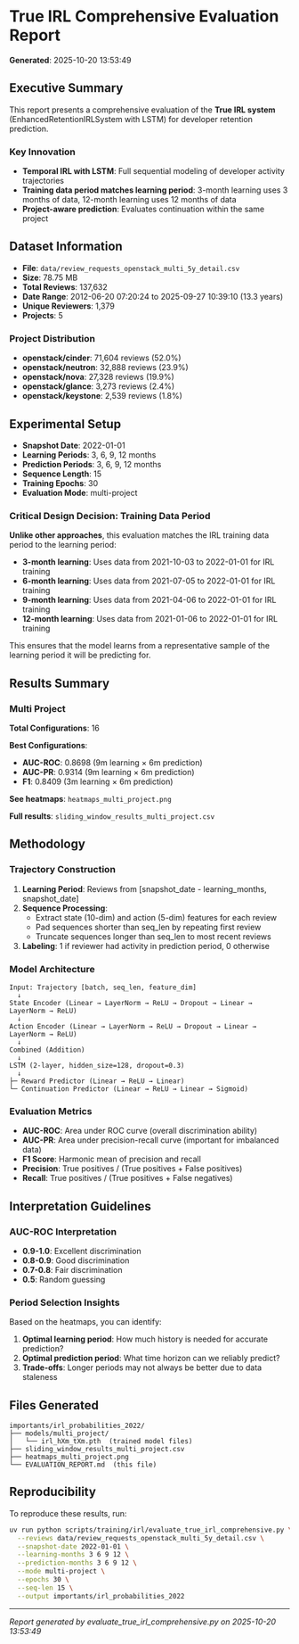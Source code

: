 # True IRL Comprehensive Evaluation Report

**Generated**: 2025-10-20 13:53:49

## Executive Summary

This report presents a comprehensive evaluation of the **True IRL system** (EnhancedRetentionIRLSystem with LSTM) for developer retention prediction.

### Key Innovation

- **Temporal IRL with LSTM**: Full sequential modeling of developer activity trajectories
- **Training data period matches learning period**: 3-month learning uses 3 months of data, 12-month learning uses 12 months of data
- **Project-aware prediction**: Evaluates continuation within the same project

## Dataset Information

- **File**: `data/review_requests_openstack_multi_5y_detail.csv`
- **Size**: 78.75 MB
- **Total Reviews**: 137,632
- **Date Range**: 2012-06-20 07:20:24 to 2025-09-27 10:39:10 (13.3 years)
- **Unique Reviewers**: 1,379
- **Projects**: 5

### Project Distribution

- **openstack/cinder**: 71,604 reviews (52.0%)
- **openstack/neutron**: 32,888 reviews (23.9%)
- **openstack/nova**: 27,328 reviews (19.9%)
- **openstack/glance**: 3,273 reviews (2.4%)
- **openstack/keystone**: 2,539 reviews (1.8%)

## Experimental Setup

- **Snapshot Date**: 2022-01-01
- **Learning Periods**: 3, 6, 9, 12 months
- **Prediction Periods**: 3, 6, 9, 12 months
- **Sequence Length**: 15
- **Training Epochs**: 30
- **Evaluation Mode**: multi-project

### Critical Design Decision: Training Data Period

**Unlike other approaches**, this evaluation matches the IRL training data period to the learning period:

- **3-month learning**: Uses data from 2021-10-03 to 2022-01-01 for IRL training
- **6-month learning**: Uses data from 2021-07-05 to 2022-01-01 for IRL training
- **9-month learning**: Uses data from 2021-04-06 to 2022-01-01 for IRL training
- **12-month learning**: Uses data from 2021-01-06 to 2022-01-01 for IRL training

This ensures that the model learns from a representative sample of the learning period it will be predicting for.

## Results Summary

### Multi Project

**Total Configurations**: 16

**Best Configurations**:

- **AUC-ROC**: 0.8698 (9m learning × 6m prediction)
- **AUC-PR**: 0.9314 (9m learning × 6m prediction)
- **F1**: 0.8409 (3m learning × 6m prediction)

**See heatmaps**: `heatmaps_multi_project.png`

**Full results**: `sliding_window_results_multi_project.csv`

## Methodology

### Trajectory Construction

1. **Learning Period**: Reviews from [snapshot_date - learning_months, snapshot_date]
2. **Sequence Processing**:
   - Extract state (10-dim) and action (5-dim) features for each review
   - Pad sequences shorter than seq_len by repeating first review
   - Truncate sequences longer than seq_len to most recent reviews
3. **Labeling**: 1 if reviewer had activity in prediction period, 0 otherwise

### Model Architecture

```
Input: Trajectory [batch, seq_len, feature_dim]
  ↓
State Encoder (Linear → LayerNorm → ReLU → Dropout → Linear → LayerNorm → ReLU)
  ↓
Action Encoder (Linear → LayerNorm → ReLU → Dropout → Linear → LayerNorm → ReLU)
  ↓
Combined (Addition)
  ↓
LSTM (2-layer, hidden_size=128, dropout=0.3)
  ↓
├─ Reward Predictor (Linear → ReLU → Linear)
└─ Continuation Predictor (Linear → ReLU → Linear → Sigmoid)
```

### Evaluation Metrics

- **AUC-ROC**: Area under ROC curve (overall discrimination ability)
- **AUC-PR**: Area under precision-recall curve (important for imbalanced data)
- **F1 Score**: Harmonic mean of precision and recall
- **Precision**: True positives / (True positives + False positives)
- **Recall**: True positives / (True positives + False negatives)

## Interpretation Guidelines

### AUC-ROC Interpretation

- **0.9-1.0**: Excellent discrimination
- **0.8-0.9**: Good discrimination
- **0.7-0.8**: Fair discrimination
- **0.5**: Random guessing

### Period Selection Insights

Based on the heatmaps, you can identify:

1. **Optimal learning period**: How much history is needed for accurate prediction?
2. **Optimal prediction period**: What time horizon can we reliably predict?
3. **Trade-offs**: Longer periods may not always be better due to data staleness

## Files Generated

```
importants/irl_probabilities_2022/
├── models/multi_project/
│   └── irl_hXm_tXm.pth  (trained model files)
├── sliding_window_results_multi_project.csv
├── heatmaps_multi_project.png
└── EVALUATION_REPORT.md  (this file)
```

## Reproducibility

To reproduce these results, run:

```bash
uv run python scripts/training/irl/evaluate_true_irl_comprehensive.py \
  --reviews data/review_requests_openstack_multi_5y_detail.csv \
  --snapshot-date 2022-01-01 \
  --learning-months 3 6 9 12 \
  --prediction-months 3 6 9 12 \
  --mode multi-project \
  --epochs 30 \
  --seq-len 15 \
  --output importants/irl_probabilities_2022
```

---

*Report generated by evaluate_true_irl_comprehensive.py on 2025-10-20 13:53:49*